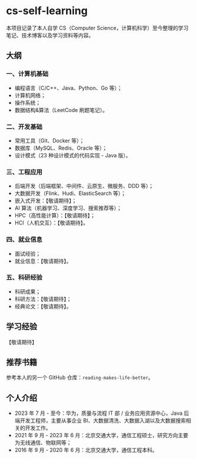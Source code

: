 # cs-self-learning
本项目记录了本人自学 CS（Computer Science，计算机科学）至今整理的学习笔记、技术博客以及学习资料等内容。

## 大纲

### 一、计算机基础

- 编程语言（C/C++、Java、Python、Go 等）；
- 计算机网络；
- 操作系统；
- 数据结构&算法（LeetCode 刷题笔记）。

### 二、开发基础

- 常用工具（Git、Docker 等）；
- 数据库（MySQL、Redis、Oracle 等）；
- 设计模式（23 种设计模式的代码实现 - Java 版）。

### 三、工程应用

- 后端开发（后端框架、中间件、云原生、微服务、DDD 等）；
- 大数据开发（Flink、Hudi、ElasticSearch 等）；
- 嵌入式开发：【敬请期待】；
- AI 算法（机器学习、深度学习、搜索推荐等）；
- HPC（高性能计算）：【敬请期待】；
- HCI（人机交互）：【敬请期待】。

### 四、就业信息

- 面试经验；
- 就业信息：【敬请期待】。

### 五、科研经验

- 科研成果；
- 科研方法：【敬请期待】；
- 经典论文：【敬请期待】。

## 学习经验

【敬请期待】

## 推荐书籍

参考本人的另一个 GitHub 仓库：`reading-makes-life-better`。

## 个人介绍

- 2023 年 7 月 - 至今：华为，质量与流程 IT 部 / 业务应用资源中心，Java 后端开发工程师，主要从事企业 BI、大数据清洗、大数据入湖以及大数据搜索相关的开发工作。
- 2021 年 9 月 - 2023 年 6 月：北京交通大学，通信工程硕士，研究方向主要为无线通信、物联网等；
- 2016 年 9 月 - 2020 年 6 月：北京交通大学，通信工程本科。


